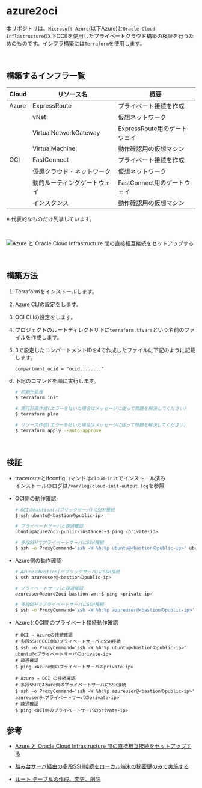 # azure2oci
本リポジトリは、`Microsoft Azure`(以下Azure)と`Oracle Cloud Inflastructure`(以下OCI)を使用したプライベートクラウド構築の検証を行うためのものです。インフラ構築には`Terraform`を使用します。

<br />

## 構築するインフラ一覧
|  Cloud  |  リソース名  |  概要  |
| ---- | ---- | ---- |
|  Azure  |  ExpressRoute  |  プライベート接続を作成  |
|    |   vNet  |  仮想ネットワーク  |
|    |   VirtualNetworkGateway  |  ExpressRoute用のゲートウェイ  |
|    |   VirtualMachine  |  動作確認用の仮想マシン  |
|  OCI  |  FastConnect  |  プライベート接続を作成  |
|    |   仮想クラウド・ネットワーク  |  仮想ネットワーク  |
|    |   動的ルーティングゲートウェイ  |  FastConnect用のゲートウェイ  |
|    |   インスタンス  |  動作確認用の仮想マシン  |

※ 代表的なものだけ列挙しています。

<br />

![Azure と Oracle Cloud Infrastructure 間の直接相互接続をセットアップする](https://user-images.githubusercontent.com/47296773/169279637-5a0b401b-6b47-4be3-9807-1c881ac0efc6.png)

<br />

## 構築方法

1. Terraformをインストールします。

2. Azure CLIの設定をします。

3. OCI CLIの設定をします。

4. プロジェクトのルートディレクトリ下に`terraform.tfvars`という名前のファイルを作成します。

5. 3で設定したコンパートメントIDを4で作成したファイルに下記のように記載します。  

    ```
    compartment_ocid = "ocid........"
    ```

6. 下記のコマンドを順に実行します。

    ```sh
    # 初期化処理
    $ terraform init

    # 実行計画作成(エラーを吐いた場合はメッセージに従って問題を解決してください)
    $ terraform plan

    # リソース作成(エラーを吐いた場合はメッセージに従って問題を解決してください)
    $ terraform apply --auto-approve
    ```

<br />

## 検証
- tracerouteとifconfigコマンドは`cloud-init`でインストール済み  
インストールのログは`/var/log/cloud-init-output.log`を参照  

- OCI側の動作確認
    ```sh
    # OCIのbastion(パブリックサーバ)にSSH接続
    $ ssh ubuntu@<bastionのpublic-ip>

    # プライベートサーバと疎通確認
    ubuntu@azure2oci-public-instance:~$ ping <private-ip>

    # 多段SSHでプライベートサーバにSSH接続
    $ ssh -o ProxyCommand='ssh -W %h:%p ubuntu@<bastionのpublic-ip>' ubuntu@<プライベートサーバのprivate-ip>
    ```

- Azure側の動作確認
    ```sh
    # Azureのbastion(パブリックサーバ)にSSH接続
    $ ssh azureuser@<bastionのpublic-ip>

    # プライベートサーバと疎通確認
    azureuser@azure2oci-bastion-vm:~$ ping <private-ip>

    # 多段SSHでプライベートサーバにSSH接続
    $ ssh -o ProxyCommand='ssh -W %h:%p azureuser@<bastionのpublic-ip>' azureuser@<プライベートサーバのprivate-ip>
    ```

- AzureとOCI間のプライベート接続動作確認
    ```
    # OCI → Azureの接続確認
    # 多段SSHでOCI側のプライベートサーバにSSH接続
    $ ssh -o ProxyCommand='ssh -W %h:%p ubuntu@<bastionのpublic-ip>' ubuntu@<プライベートサーバのprivate-ip>
    # 疎通確認
    $ ping <Azure側のプライベートサーバのprivate-ip>

    # Azure → OCI の接続確認
    # 多段SSHでAzure側のプライベートサーバにSSH接続
    $ ssh -o ProxyCommand='ssh -W %h:%p azureuser@<bastionのpublic-ip>' azureuser@<プライベートサーバのprivate-ip>
    # 疎通確認
    $ ping <OCI側のプライベートサーバのprivate-ip>
    ```
## 参考

- [Azure と Oracle Cloud Infrastructure 間の直接相互接続をセットアップする](https://docs.microsoft.com/ja-jp/azure/virtual-machines/workloads/oracle/configure-azure-oci-networking)  

- [踏み台サーバ経由の多段SSH接続をローカル端末の秘密鍵のみで実施する](https://dev.classmethod.jp/articles/bastion-multi-stage-ssh-only-local-pem/)

- [ルート テーブルの作成、変更、削除](https://learn.microsoft.com/ja-jp/azure/virtual-network/manage-route-table)
